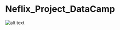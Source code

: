 # Neflix_Project_DataCamp
 ![alt text](blob:https://www.datacamp.com/1f2a167a-8171-4c3b-bf0e-109db3af8058)
